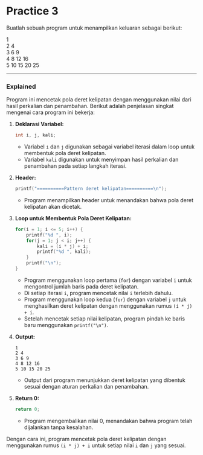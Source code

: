 # Practice 3
Buatlah sebuah program untuk menampilkan keluaran sebagai berikut:

1<br>
2 4<br>
3 6 9<br>
4 8 12 16<br>
5 10 15 20 25<br>

---
### Explained
Program ini mencetak pola deret kelipatan dengan menggunakan nilai dari hasil perkalian dan penambahan. Berikut adalah penjelasan singkat mengenai cara program ini bekerja:

1. **Deklarasi Variabel:**
   ```c
   int i, j, kali;
   ```
   - Variabel `i` dan `j` digunakan sebagai variabel iterasi dalam loop untuk membentuk pola deret kelipatan.
   - Variabel `kali` digunakan untuk menyimpan hasil perkalian dan penambahan pada setiap langkah iterasi.

2. **Header:**
   ```c
   printf("==========Pattern deret kelipatan==========\n");
   ```
   - Program menampilkan header untuk menandakan bahwa pola deret kelipatan akan dicetak.

3. **Loop untuk Membentuk Pola Deret Kelipatan:**
   ```c
   for(i = 1; i <= 5; i++) {
       printf("%d ", i);
       for(j = 1; j < i; j++) {
           kali = (i * j) + i;
           printf("%d ", kali);
       }
       printf("\n");
   }
   ```
   - Program menggunakan loop pertama (`for`) dengan variabel `i` untuk mengontrol jumlah baris pada deret kelipatan.
   - Di setiap iterasi `i`, program mencetak nilai `i` terlebih dahulu.
   - Program menggunakan loop kedua (`for`) dengan variabel `j` untuk menghasilkan deret kelipatan dengan menggunakan rumus `(i * j) + i`.
   - Setelah mencetak setiap nilai kelipatan, program pindah ke baris baru menggunakan `printf("\n")`.

4. **Output:**
   ```
   1 
   2 4
   3 6 9
   4 8 12 16
   5 10 15 20 25
   ```
   - Output dari program menunjukkan deret kelipatan yang dibentuk sesuai dengan aturan perkalian dan penambahan.

5. **Return 0:**
   ```c
   return 0;
   ```
   - Program mengembalikan nilai 0, menandakan bahwa program telah dijalankan tanpa kesalahan.

Dengan cara ini, program mencetak pola deret kelipatan dengan menggunakan rumus `(i * j) + i` untuk setiap nilai `i` dan `j` yang sesuai.
